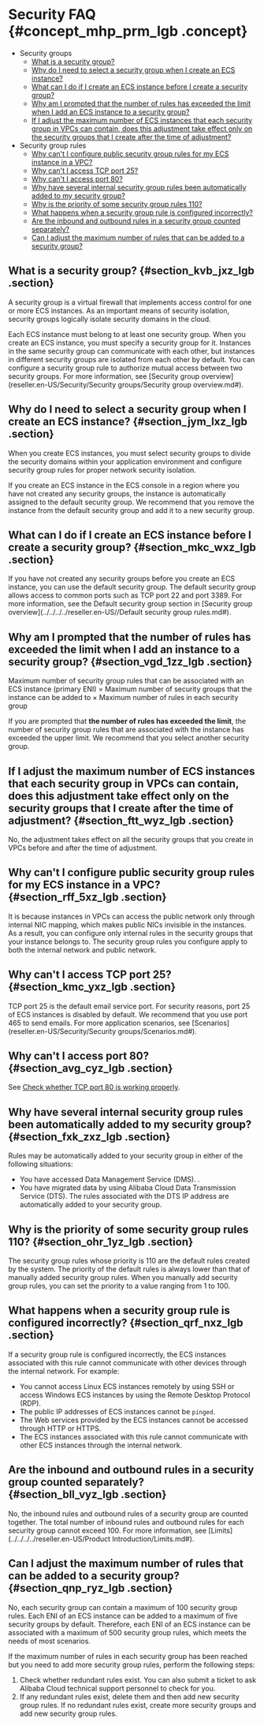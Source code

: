# Security FAQ {#concept_mhp_prm_lgb .concept}

-   Security groups
    -   [What is a security group?](#)
    -   [Why do I need to select a security group when I create an ECS instance?](#)
    -   [What can I do if I create an ECS instance before I create a security group?](#)
    -   [Why am I prompted that the number of rules has exceeded the limit when I add an ECS instance to a security group?](#)
    -   [If I adjust the maximum number of ECS instances that each security group in VPCs can contain, does this adjustment take effect only on the security groups that I create after the time of adjustment?](#)
-   Security group rules
    -   [Why can't I configure public security group rules for my ECS instance in a VPC?](#)
    -   [Why can't I access TCP port 25?](#)
    -   [Why can't I access port 80?](#)
    -   [Why have several internal security group rules been automatically added to my security group?](#)
    -   [Why is the priority of some security group rules 110?](#)
    -   [What happens when a security group rule is configured incorrectly?](#)
    -   [Are the inbound and outbound rules in a security group counted separately?](#)
    -   [Can I adjust the maximum number of rules that can be added to a security group?](#)

## What is a security group? {#section_kvb_jxz_lgb .section}

A security group is a virtual firewall that implements access control for one or more ECS instances. As an important means of security isolation, security groups logically isolate security domains in the cloud.

Each ECS instance must belong to at least one security group. When you create an ECS instance, you must specify a security group for it. Instances in the same security group can communicate with each other, but instances in different security groups are isolated from each other by default. You can configure a security group rule to authorize mutual access between two security groups. For more information, see [Security group overview](reseller.en-US/Security/Security groups/Security group overview.md#).

## Why do I need to select a security group when I create an ECS instance? {#section_jym_lxz_lgb .section}

When you create ECS instances, you must select security groups to divide the security domains within your application environment and configure security group rules for proper network security isolation.

If you create an ECS instance in the ECS console in a region where you have not created any security groups, the instance is automatically assigned to the default security group. We recommend that you remove the instance from the default security group and add it to a new security group.

## What can I do if I create an ECS instance before I create a security group? {#section_mkc_wxz_lgb .section}

If you have not created any security groups before you create an ECS instance, you can use the default security group. The default security group allows access to common ports such as TCP port 22 and port 3389. For more information, see the Default security group section in [Security group overview](../../../../reseller.en-US//Default security group rules.md#).

## Why am I prompted that the number of rules has exceeded the limit when I add an instance to a security group? {#section_vgd_1zz_lgb .section}

Maximum number of security group rules that can be associated with an ECS instance \(primary ENI\) = Maximum number of security groups that the instance can be added to × Maximum number of rules in each security group

If you are prompted that **the number of rules has exceeded the limit**, the number of security group rules that are associated with the instance has exceeded the upper limit. We recommend that you select another security group.

## If I adjust the maximum number of ECS instances that each security group in VPCs can contain, does this adjustment take effect only on the security groups that I create after the time of adjustment? {#section_ftt_wyz_lgb .section}

No, the adjustment takes effect on all the security groups that you create in VPCs before and after the time of adjustment.

## Why can't I configure public security group rules for my ECS instance in a VPC? {#section_rff_5xz_lgb .section}

It is because instances in VPCs can access the public network only through internal NIC mapping, which makes public NICs invisible in the instances. As a result, you can configure only internal rules in the security groups that your instance belongs to. The security group rules you configure apply to both the internal network and public network.

## Why can't I access TCP port 25? {#section_kmc_yxz_lgb .section}

TCP port 25 is the default email service port. For security reasons, port 25 of ECS instances is disabled by default. We recommend that you use port 465 to send emails. For more application scenarios, see [Scenarios](reseller.en-US/Security/Security groups/Scenarios.md#).

## Why can't I access port 80? {#section_avg_cyz_lgb .section}

See [Check whether TCP port 80 is working properly](https://partners-intl.aliyun.com/help/faq-detail/59367.htm).

## Why have several internal security group rules been automatically added to my security group? {#section_fxk_zxz_lgb .section}

Rules may be automatically added to your security group in either of the following situations:

-   You have accessed Data Management Service \(DMS\). .
-   You have migrated data by using Alibaba Cloud Data Transmission Service \(DTS\). The rules associated with the DTS IP address are automatically added to your security group.

## Why is the priority of some security group rules 110? {#section_ohr_1yz_lgb .section}

The security group rules whose priority is 110 are the default rules created by the system. The priority of the default rules is always lower than that of manually added security group rules. When you manually add security group rules, you can set the priority to a value ranging from 1 to 100.

## What happens when a security group rule is configured incorrectly? {#section_qrf_nxz_lgb .section}

If a security group rule is configured incorrectly, the ECS instances associated with this rule cannot communicate with other devices through the internal network. For example:

-   You cannot access Linux ECS instances remotely by using SSH or access Windows ECS instances by using the Remote Desktop Protocol \(RDP\).
-   The public IP addresses of ECS instances cannot be `pinged`.
-   The Web services provided by the ECS instances cannot be accessed through HTTP or HTTPS.
-   The ECS instances associated with this rule cannot communicate with other ECS instances through the internal network.

## Are the inbound and outbound rules in a security group counted separately? {#section_bll_vyz_lgb .section}

No, the inbound rules and outbound rules of a security group are counted together. The total number of inbound rules and outbound rules for each security group cannot exceed 100. For more information, see [Limits](../../../../reseller.en-US/Product Introduction/Limits.md#).

## Can I adjust the maximum number of rules that can be added to a security group? {#section_qnp_ryz_lgb .section}

No, each security group can contain a maximum of 100 security group rules. Each ENI of an ECS instance can be added to a maximum of five security groups by default. Therefore, each ENI of an ECS instance can be associated with a maximum of 500 security group rules, which meets the needs of most scenarios.

If the maximum number of rules in each security group has been reached but you need to add more security group rules, perform the following steps:

1.  Check whether redundant rules exist. You can also submit a ticket to ask Alibaba Cloud technical support personnel to check for you.
2.  If any redundant rules exist, delete them and then add new security group rules. If no redundant rules exist, create more security groups and add new security group rules.

